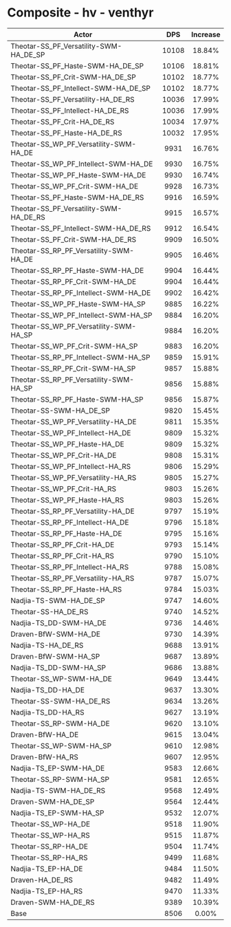 # Composite - hv - venthyr
| Actor | DPS | Increase |
|---|:---:|:---:|
|Theotar-SS_PF_Versatility-SWM-HA_DE_SP|10108|18.84%|
|Theotar-SS_PF_Haste-SWM-HA_DE_SP|10106|18.81%|
|Theotar-SS_PF_Crit-SWM-HA_DE_SP|10102|18.77%|
|Theotar-SS_PF_Intellect-SWM-HA_DE_SP|10102|18.77%|
|Theotar-SS_PF_Versatility-HA_DE_RS|10036|17.99%|
|Theotar-SS_PF_Intellect-HA_DE_RS|10036|17.99%|
|Theotar-SS_PF_Crit-HA_DE_RS|10034|17.97%|
|Theotar-SS_PF_Haste-HA_DE_RS|10032|17.95%|
|Theotar-SS_WP_PF_Versatility-SWM-HA_DE|9931|16.76%|
|Theotar-SS_WP_PF_Intellect-SWM-HA_DE|9930|16.75%|
|Theotar-SS_WP_PF_Haste-SWM-HA_DE|9930|16.74%|
|Theotar-SS_WP_PF_Crit-SWM-HA_DE|9928|16.73%|
|Theotar-SS_PF_Haste-SWM-HA_DE_RS|9916|16.59%|
|Theotar-SS_PF_Versatility-SWM-HA_DE_RS|9915|16.57%|
|Theotar-SS_PF_Intellect-SWM-HA_DE_RS|9912|16.54%|
|Theotar-SS_PF_Crit-SWM-HA_DE_RS|9909|16.50%|
|Theotar-SS_RP_PF_Versatility-SWM-HA_DE|9905|16.46%|
|Theotar-SS_RP_PF_Haste-SWM-HA_DE|9904|16.44%|
|Theotar-SS_RP_PF_Crit-SWM-HA_DE|9904|16.44%|
|Theotar-SS_RP_PF_Intellect-SWM-HA_DE|9902|16.42%|
|Theotar-SS_WP_PF_Haste-SWM-HA_SP|9885|16.22%|
|Theotar-SS_WP_PF_Intellect-SWM-HA_SP|9884|16.20%|
|Theotar-SS_WP_PF_Versatility-SWM-HA_SP|9884|16.20%|
|Theotar-SS_WP_PF_Crit-SWM-HA_SP|9883|16.20%|
|Theotar-SS_RP_PF_Intellect-SWM-HA_SP|9859|15.91%|
|Theotar-SS_RP_PF_Crit-SWM-HA_SP|9857|15.88%|
|Theotar-SS_RP_PF_Versatility-SWM-HA_SP|9856|15.88%|
|Theotar-SS_RP_PF_Haste-SWM-HA_SP|9856|15.87%|
|Theotar-SS-SWM-HA_DE_SP|9820|15.45%|
|Theotar-SS_WP_PF_Versatility-HA_DE|9811|15.35%|
|Theotar-SS_WP_PF_Intellect-HA_DE|9809|15.32%|
|Theotar-SS_WP_PF_Haste-HA_DE|9809|15.32%|
|Theotar-SS_WP_PF_Crit-HA_DE|9808|15.31%|
|Theotar-SS_WP_PF_Intellect-HA_RS|9806|15.29%|
|Theotar-SS_WP_PF_Versatility-HA_RS|9805|15.27%|
|Theotar-SS_WP_PF_Crit-HA_RS|9803|15.26%|
|Theotar-SS_WP_PF_Haste-HA_RS|9803|15.26%|
|Theotar-SS_RP_PF_Versatility-HA_DE|9797|15.19%|
|Theotar-SS_RP_PF_Intellect-HA_DE|9796|15.18%|
|Theotar-SS_RP_PF_Haste-HA_DE|9795|15.16%|
|Theotar-SS_RP_PF_Crit-HA_DE|9793|15.14%|
|Theotar-SS_RP_PF_Crit-HA_RS|9790|15.10%|
|Theotar-SS_RP_PF_Intellect-HA_RS|9788|15.08%|
|Theotar-SS_RP_PF_Versatility-HA_RS|9787|15.07%|
|Theotar-SS_RP_PF_Haste-HA_RS|9784|15.03%|
|Nadjia-TS-SWM-HA_DE_SP|9747|14.60%|
|Theotar-SS-HA_DE_RS|9740|14.52%|
|Nadjia-TS_DD-SWM-HA_DE|9736|14.46%|
|Draven-BfW-SWM-HA_DE|9730|14.39%|
|Nadjia-TS-HA_DE_RS|9688|13.91%|
|Draven-BfW-SWM-HA_SP|9687|13.89%|
|Nadjia-TS_DD-SWM-HA_SP|9686|13.88%|
|Theotar-SS_WP-SWM-HA_DE|9649|13.44%|
|Nadjia-TS_DD-HA_DE|9637|13.30%|
|Theotar-SS-SWM-HA_DE_RS|9634|13.26%|
|Nadjia-TS_DD-HA_RS|9627|13.19%|
|Theotar-SS_RP-SWM-HA_DE|9620|13.10%|
|Draven-BfW-HA_DE|9615|13.04%|
|Theotar-SS_WP-SWM-HA_SP|9610|12.98%|
|Draven-BfW-HA_RS|9607|12.95%|
|Nadjia-TS_EP-SWM-HA_DE|9583|12.66%|
|Theotar-SS_RP-SWM-HA_SP|9581|12.65%|
|Nadjia-TS-SWM-HA_DE_RS|9568|12.49%|
|Draven-SWM-HA_DE_SP|9564|12.44%|
|Nadjia-TS_EP-SWM-HA_SP|9532|12.07%|
|Theotar-SS_WP-HA_DE|9518|11.90%|
|Theotar-SS_WP-HA_RS|9515|11.87%|
|Theotar-SS_RP-HA_DE|9504|11.74%|
|Theotar-SS_RP-HA_RS|9499|11.68%|
|Nadjia-TS_EP-HA_DE|9484|11.50%|
|Draven-HA_DE_RS|9482|11.49%|
|Nadjia-TS_EP-HA_RS|9470|11.33%|
|Draven-SWM-HA_DE_RS|9389|10.39%|
|Base|8506|0.00%|
